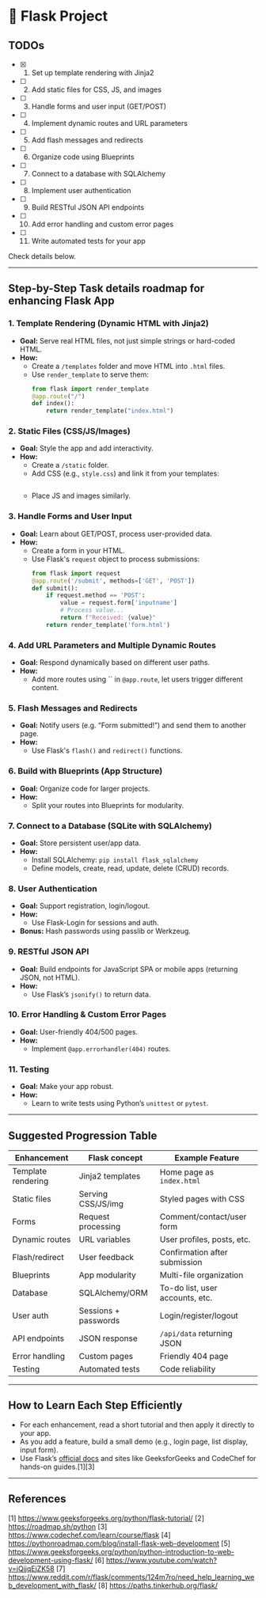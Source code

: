 # 🚀 Flask Project

## TODOs

- [x] 1. Set up template rendering with Jinja2
- [ ] 2. Add static files for CSS, JS, and images
- [ ] 3. Handle forms and user input (GET/POST)
- [ ] 4. Implement dynamic routes and URL parameters
- [ ] 5. Add flash messages and redirects
- [ ] 6. Organize code using Blueprints
- [ ] 7. Connect to a database with SQLAlchemy
- [ ] 8. Implement user authentication
- [ ] 9. Build RESTful JSON API endpoints
- [ ] 10. Add error handling and custom error pages
- [ ] 11. Write automated tests for your app

Check details below.

***

## **Step-by-Step Task details roadmap for enhancing Flask App**

### 1. **Template Rendering (Dynamic HTML with Jinja2)**
- **Goal:** Serve real HTML files, not just simple strings or hard-coded HTML.
- **How:**  
  - Create a `/templates` folder and move HTML into `.html` files.
  - Use `render_template` to serve them:
    ```python
    from flask import render_template
    @app.route("/")
    def index():
        return render_template("index.html")
    ```

### 2. **Static Files (CSS/JS/Images)**
- **Goal:** Style the app and add interactivity.
- **How:**  
  - Create a `/static` folder.
  - Add CSS (e.g., `style.css`) and link it from your templates:
    ```html
    
    ```
  - Place JS and images similarly.

### 3. **Handle Forms and User Input**
- **Goal:** Learn about GET/POST, process user-provided data.
- **How:**  
  - Create a form in your HTML.
  - Use Flask's `request` object to process submissions:
    ```python
    from flask import request
    @app.route('/submit', methods=['GET', 'POST'])
    def submit():
        if request.method == 'POST':
            value = request.form['inputname']
            # Process value...
            return f"Received: {value}"
        return render_template('form.html')
    ```

### 4. **Add URL Parameters and Multiple Dynamic Routes**
- **Goal:** Respond dynamically based on different user paths.
- **How:**  
  - Add more routes using `` in `@app.route`, let users trigger different content.

### 5. **Flash Messages and Redirects**
- **Goal:** Notify users (e.g. “Form submitted!”) and send them to another page.
- **How:**  
  - Use Flask's `flash()` and `redirect()` functions.

### 6. **Build with Blueprints (App Structure)**
- **Goal:** Organize code for larger projects.
- **How:**  
  - Split your routes into Blueprints for modularity.

### 7. **Connect to a Database (SQLite with SQLAlchemy)**
- **Goal:** Store persistent user/app data.
- **How:**  
  - Install SQLAlchemy: `pip install flask_sqlalchemy`
  - Define models, create, read, update, delete (CRUD) records.

### 8. **User Authentication**
- **Goal:** Support registration, login/logout.
- **How:**  
  - Use Flask-Login for sessions and auth.
- **Bonus:** Hash passwords using passlib or Werkzeug.

### 9. **RESTful JSON API**
- **Goal:** Build endpoints for JavaScript SPA or mobile apps (returning JSON, not HTML).
- **How:**  
  - Use Flask’s `jsonify()` to return data.

### 10. **Error Handling & Custom Error Pages**
- **Goal:** User-friendly 404/500 pages.
- **How:**  
  - Implement `@app.errorhandler(404)` routes.

### 11. **Testing**
- **Goal:** Make your app robust.
- **How:**  
  - Learn to write tests using Python’s `unittest` or `pytest`.

***

## **Suggested Progression Table**

| Enhancement         | Flask concept          | Example Feature                 |
|---------------------|-----------------------|---------------------------------|
| Template rendering  | Jinja2 templates      | Home page as `index.html`       |
| Static files        | Serving CSS/JS/img    | Styled pages with CSS           |
| Forms               | Request processing    | Comment/contact/user form       |
| Dynamic routes      | URL variables         | User profiles, posts, etc.      |
| Flash/redirect      | User feedback         | Confirmation after submission   |
| Blueprints          | App modularity        | Multi-file organization         |
| Database            | SQLAlchemy/ORM        | To-do list, user accounts, etc. |
| User auth           | Sessions + passwords  | Login/register/logout           |
| API endpoints       | JSON response         | `/api/data` returning JSON      |
| Error handling      | Custom pages          | Friendly 404 page               |
| Testing             | Automated tests       | Code reliability                |

***

## **How to Learn Each Step Efficiently**

- For each enhancement, read a short tutorial and then apply it directly to your app.
- As you add a feature, build a small demo (e.g., login page, list display, input form).
- Use Flask’s [official docs](https://flask.palletsprojects.com/) and sites like GeeksforGeeks and CodeChef for hands-on guides.[1][3]

***


## References

[1] https://www.geeksforgeeks.org/python/flask-tutorial/
[2] https://roadmap.sh/python
[3] https://www.codechef.com/learn/course/flask
[4] https://pythonroadmap.com/blog/install-flask-web-development
[5] https://www.geeksforgeeks.org/python/python-introduction-to-web-development-using-flask/
[6] https://www.youtube.com/watch?v=jQjjqEjZK58
[7] https://www.reddit.com/r/flask/comments/124m7ro/need_help_learning_web_development_with_flask/
[8] https://paths.tinkerhub.org/flask/
